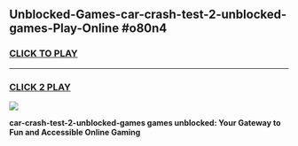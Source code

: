 
## Unblocked-Games-car-crash-test-2-unblocked-games-Play-Online #o80n4
<h3>
<a href="https://news.freeplayer.one?title=car-crash-test-2-unblocked-games&ref=3">CLICK TO PLAY</a></h3>
<hr>

<h3>
<a href="https://news.freeplayer.one?title=car-crash-test-2-unblocked-games&ref=3">CLICK 2 PLAY</a>
  
</h3>

<a href="https://news.freeplayer.one?title=car-crash-test-2-unblocked-games&ref=3"><img src="https://clearcache.store/games.png"></a>


**car-crash-test-2-unblocked-games games unblocked: Your Gateway to Fun and Accessible Online Gaming**
